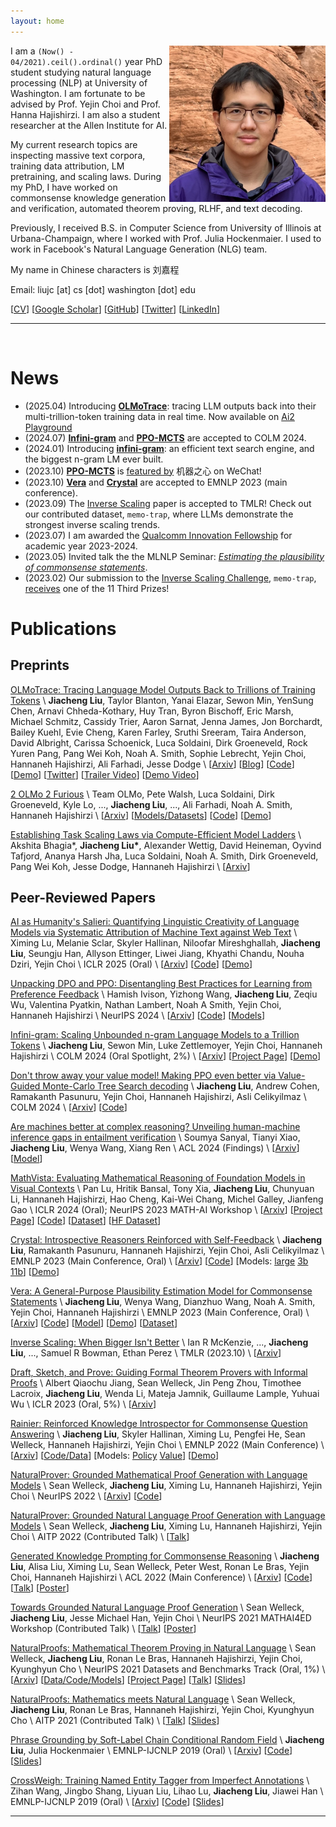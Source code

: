```yaml
---
layout: home
---
```


<img src='/assets/Profile.png' width=250 style="float: right;">

I am a `(Now() - 04/2021).ceil().ordinal()` year PhD student studying natural language processing (NLP) at University of Washington.
I am fortunate to be advised by Prof. Yejin Choi and Prof. Hanna Hajishirzi.
I am also a student researcher at the Allen Institute for AI.

My current research topics are inspecting massive text corpora, training data attribution, LM pretraining, and scaling laws.
During my PhD, I have worked on commonsense knowledge generation and verification, automated theorem proving, RLHF, and text decoding.

Previously, I received B.S. in Computer Science from University of Illinois at Urbana-Champaign, where I worked with Prof. Julia Hockenmaier.
I used to work in Facebook's Natural Language Generation (NLG) team.

My name in Chinese characters is 刘嘉程

Email: liujc [at] cs [dot] washington [dot] edu

[[CV](/assets/cv/cv.pdf)]
[[Google Scholar](https://scholar.google.com/citations?user=GJfoBZAAAAAJ)]
[[GitHub](https://github.com/liujch1998)]
[[Twitter](https://twitter.com/liujc1998)]
[[LinkedIn](https://www.linkedin.com/in/liujch1998/)]

<!--
Research and other blogs: this website and 
[[Zhihu](https://www.zhihu.com/people/liujch1998)]

Private pilot and other personal life VLOGs:
[[Bilibili](https://space.bilibili.com/326361080)]
[[YouTube](https://www.youtube.com/channel/UCG06GwB1IK0bXXrTcRe5Elw)]

Personal:
[[Facebook](https://www.facebook.com/liujch1998/)]
-->

---

<br/>

# News

* (2025.04) Introducing [**OLMoTrace**](https://arxiv.org/pdf/2504.07096): tracing LLM outputs back into their multi-trillion-token training data in real time. Now available on [Ai2 Playground](https://playground.allenai.org)
* (2024.07) [**Infini-gram**](https://arxiv.org/pdf/2401.17377.pdf) and [**PPO-MCTS**](https://arxiv.org/pdf/2309.15028.pdf) are accepted to COLM 2024.
* (2024.01) Introducing [**infini-gram**](https://arxiv.org/pdf/2401.17377.pdf): an efficient text search engine, and the biggest n-gram LM ever built.
* (2023.10) [**PPO-MCTS**](https://arxiv.org/pdf/2309.15028.pdf) is [featured by](https://mp.weixin.qq.com/s/Zat0cOa5C8S8O5qEEbLcrg) 机器之心 on WeChat!
* (2023.10) [**Vera**](https://arxiv.org/pdf/2305.03695.pdf) and [**Crystal**](https://arxiv.org/pdf/2310.04921.pdf) are accepted to EMNLP 2023 (main conference).
* (2023.09) The [Inverse Scaling](https://arxiv.org/pdf/2306.09479.pdf) paper is accepted to TMLR! Check out our contributed dataset, `memo-trap`, where LLMs demonstrate the strongest inverse scaling trends.
* (2023.07) I am awarded the [Qualcomm Innovation Fellowship](https://www.qualcomm.com/research/university-relations/innovation-fellowship/2023-north-america) for academic year 2023-2024.
* (2023.05) Invited talk the the MLNLP Seminar: [*Estimating the plausibility of commonsense statements*](https://mp.weixin.qq.com/s/yEqKWY8ksX_3NwZ15QXQYw).
* (2023.02) Our submission to the [Inverse Scaling Challenge](https://github.com/inverse-scaling/prize), `memo-trap`, [receives](https://irmckenzie.co.uk/round2) one of the 11 Third Prizes!

# Publications

## Preprints
[OLMoTrace: Tracing Language Model Outputs Back to Trillions of Training Tokens](https://arxiv.org/pdf/2504.07096) \\
**Jiacheng Liu**, Taylor Blanton, Yanai Elazar, Sewon Min, YenSung Chen, Arnavi Chheda-Kothary, Huy Tran, Byron Bischoff, Eric Marsh, Michael Schmitz, Cassidy Trier, Aaron Sarnat, Jenna James, Jon Borchardt, Bailey Kuehl, Evie Cheng, Karen Farley, Sruthi Sreeram, Taira Anderson, David Albright, Carissa Schoenick, Luca Soldaini, Dirk Groeneveld, Rock Yuren Pang, Pang Wei Koh, Noah A. Smith, Sophie Lebrecht, Yejin Choi, Hannaneh Hajishirzi, Ali Farhadi, Jesse Dodge \\
[[Arxiv](https://arxiv.org/pdf/2504.07096)]
[[Blog](https://allenai.org/blog/olmotrace)]
[[Code](https://github.com/allenai/infinigram-api)]
[[Demo](https://playground.allenai.org)]
[[Twitter](https://x.com/liujc1998/status/1909963236864299068)]
[[Trailer Video](https://www.youtube.com/watch?v=A71RSAxjVqc)]
[[Demo Video](https://www.youtube.com/watch?v=wyLRWza_v9M)]

[2 OLMo 2 Furious](https://arxiv.org/pdf/2501.00656) \\
Team OLMo, Pete Walsh, Luca Soldaini, Dirk Groeneveld, Kyle Lo, ..., **Jiacheng Liu**, ..., Ali Farhadi, Noah A. Smith, Hannaneh Hajishirzi \\
[[Arxiv](https://arxiv.org/pdf/2501.00656)]
[[Models/Datasets](https://huggingface.co/collections/allenai/olmo-2-674117b93ab84e98afc72edc)]
[[Code](https://github.com/allenai/OLMo)]
[[Demo](https://playground.allenai.org)]

[Establishing Task Scaling Laws via Compute-Efficient Model Ladders](https://arxiv.org/pdf/2412.04403) \\
Akshita Bhagia*, **Jiacheng Liu\***, Alexander Wettig, David Heineman, Oyvind Tafjord, Ananya Harsh Jha, Luca Soldaini, Noah A. Smith, Dirk Groeneveld, Pang Wei Koh, Jesse Dodge, Hannaneh Hajishirzi \\
[[Arxiv](https://arxiv.org/pdf/2412.04403)]

## Peer-Reviewed Papers

[AI as Humanity's Salieri: Quantifying Linguistic Creativity of Language Models via Systematic Attribution of Machine Text against Web Text](https://arxiv.org/pdf/2410.04265) \\
Ximing Lu, Melanie Sclar, Skyler Hallinan, Niloofar Mireshghallah, **Jiacheng Liu**, Seungju Han, Allyson Ettinger, Liwei Jiang, Khyathi Chandu, Nouha Dziri, Yejin Choi \\
ICLR 2025 (Oral) \\
[[Arxiv](https://arxiv.org/pdf/2410.04265)]
[[Code](https://github.com/GXimingLu/creativity_index)]
[[Demo](https://huggingface.co/spaces/liujch1998/creativity)]

[Unpacking DPO and PPO: Disentangling Best Practices for Learning from Preference Feedback](https://arxiv.org/pdf/2406.09279) \\
Hamish Ivison, Yizhong Wang, **Jiacheng Liu**, Zeqiu Wu, Valentina Pyatkin, Nathan Lambert, Noah A Smith, Yejin Choi, Hannaneh Hajishirzi \\
NeurIPS 2024 \\
[[Arxiv](https://arxiv.org/pdf/2406.09279)]
[[Code](https://github.com/hamishivi/EasyLM)]
[[Models](https://huggingface.co/collections/allenai/tulu-v25-suite-66676520fd578080e126f618)]

[Infini-gram: Scaling Unbounded n-gram Language Models to a Trillion Tokens](https://openreview.net/pdf?id=u2vAyMeLMm) \\
**Jiacheng Liu**, Sewon Min, Luke Zettlemoyer, Yejin Choi, Hannaneh Hajishirzi \\
COLM 2024 (Oral Spotlight, 2%) \\
[[Arxiv](https://arxiv.org/pdf/2401.17377.pdf)]
[[Project Page](https://infini-gram.io/)]
[[Demo](https://hf.co/spaces/liujch1998/infini-gram)]

[Don't throw away your value model! Making PPO even better via Value-Guided Monte-Carlo Tree Search decoding](https://openreview.net/pdf?id=kh9Zt2Ldmn) \\
**Jiacheng Liu**, Andrew Cohen, Ramakanth Pasunuru, Yejin Choi, Hannaneh Hajishirzi, Asli Celikyilmaz \\
COLM 2024 \\
[[Arxiv](https://arxiv.org/pdf/2309.15028.pdf)]
[[Code](https://github.com/liujch1998/ppo-mcts)]

[Are machines better at complex reasoning? Unveiling human-machine inference gaps in entailment verification](https://aclanthology.org/2024.findings-acl.618.pdf) \\
Soumya Sanyal, Tianyi Xiao, **Jiacheng Liu**, Wenya Wang, Xiang Ren \\
ACL 2024 (Findings) \\
[[Arxiv](https://arxiv.org/pdf/2402.03686)]
[[Model](https://huggingface.co/soumyasanyal/nli-entailment-verifier-xxl)]

[MathVista: Evaluating Mathematical Reasoning of Foundation Models in Visual Contexts](https://openreview.net/pdf?id=KUNzEQMWU7) \\
Pan Lu, Hritik Bansal, Tony Xia, **Jiacheng Liu**, Chunyuan Li, Hannaneh Hajishirzi, Hao Cheng, Kai-Wei Chang, Michel Galley, Jianfeng Gao \\
ICLR 2024 (Oral); NeurIPS 2023 MATH-AI Workshop \\
[[Arxiv](https://arxiv.org/pdf/2310.02255.pdf)]
[[Project Page](https://mathvista.github.io)]
[[Code](https://github.com/lupantech/MathVista)]
[[Dataset](https://drive.google.com/file/d/1jX_nKaoDALEttiN1IR0dr89qLVt8yBkO/view)]
[[HF Dataset](https://huggingface.co/datasets/AI4Math/MathVista)]

[Crystal: Introspective Reasoners Reinforced with Self-Feedback](https://aclanthology.org/2023.emnlp-main.708.pdf) \\
**Jiacheng Liu**, Ramakanth Pasunuru, Hannaneh Hajishirzi, Yejin Choi, Asli Celikyilmaz \\
EMNLP 2023 (Main Conference, Oral) \\
[[Arxiv](https://arxiv.org/pdf/2310.04921.pdf)]
[[Code](https://github.com/liujch1998/crystal)]
[Models: [large](https://huggingface.co/liujch1998/crystal-large) [3b](https://huggingface.co/liujch1998/crystal-3b) [11b](https://huggingface.co/liujch1998/crystal-11b)]
[[Demo](https://huggingface.co/spaces/liujch1998/crystal)]

[Vera: A General-Purpose Plausibility Estimation Model for Commonsense Statements](https://aclanthology.org/2023.emnlp-main.81.pdf) \\
**Jiacheng Liu**, Wenya Wang, Dianzhuo Wang, Noah A. Smith, Yejin Choi, Hannaneh Hajishirzi \\
EMNLP 2023 (Main Conference, Oral) \\
[[Arxiv](https://arxiv.org/pdf/2305.03695.pdf)]
[[Code](https://github.com/liujch1998/vera)]
[[Model](https://huggingface.co/liujch1998/vera)]
[[Demo](https://huggingface.co/spaces/liujch1998/vera)]
[[Dataset](https://huggingface.co/datasets/liujch1998/vera_contrib)]

[Inverse Scaling: When Bigger Isn't Better](https://openreview.net/pdf?id=DwgRm72GQF) \\
Ian R McKenzie, ..., **Jiacheng Liu**, ..., Samuel R Bowman, Ethan Perez \\
TMLR (2023.10) \\
[[Arxiv](https://arxiv.org/pdf/2306.09479.pdf)]

[Draft, Sketch, and Prove: Guiding Formal Theorem Provers with Informal Proofs](https://openreview.net/pdf?id=SMa9EAovKMC) \\
Albert Qiaochu Jiang, Sean Welleck, Jin Peng Zhou, Timothee Lacroix, **Jiacheng Liu**, Wenda Li, Mateja Jamnik, Guillaume Lample, Yuhuai Wu \\
ICLR 2023 (Oral, 5%) \\
[[Arxiv](https://arxiv.org/pdf/2210.12283.pdf)]

[Rainier: Reinforced Knowledge Introspector for Commonsense Question Answering](https://aclanthology.org/2022.emnlp-main.611.pdf) \\
**Jiacheng Liu**, Skyler Hallinan, Ximing Lu, Pengfei He, Sean Welleck, Hannaneh Hajishirzi, Yejin Choi \\
EMNLP 2022 (Main Conference) \\
[[Arxiv](https://arxiv.org/pdf/2210.03078.pdf)]
[[Code/Data](https://github.com/liujch1998/rainier)]
[Models: [Policy](https://huggingface.co/liujch1998/rainier-large) [Value](https://huggingface.co/liujch1998/rainier-large-value)]
[[Demo](https://huggingface.co/spaces/liujch1998/rainier)]
<!-- [[Demo](http://qa.cs.washington.edu:14411/)] -->

[NaturalProver: Grounded Mathematical Proof Generation with Language Models](https://papers.nips.cc/paper_files/paper/2022/file/1fc548a8243ad06616eee731e0572927-Paper-Conference.pdf) \\
Sean Welleck, **Jiacheng Liu**, Ximing Lu, Hannaneh Hajishirzi, Yejin Choi \\
NeurIPS 2022 \\
[[Arxiv](https://arxiv.org/pdf/2205.12910.pdf)]
[[Code](https://github.com/wellecks/naturalprover)]

[NaturalProver: Grounded Natural Language Proof Generation with Language Models](http://aitp-conference.org/2022/abstract/AITP_2022_paper_12.pdf) \\
Sean Welleck, **Jiacheng Liu**, Ximing Lu, Hannaneh Hajishirzi, Yejin Choi \\
AITP 2022 (Contributed Talk) \\
[[Talk](http://grid01.ciirc.cvut.cz/~mptp/zoomaitp/2022-09-07/video1696925438.mp4)]

[Generated Knowledge Prompting for Commonsense Reasoning](https://aclanthology.org/2022.acl-long.225.pdf) \\
**Jiacheng Liu**, Alisa Liu, Ximing Lu, Sean Welleck, Peter West, Ronan Le Bras, Yejin Choi, Hannaneh Hajishirzi \\
ACL 2022 (Main Conference) \\
[[Arxiv](https://arxiv.org/pdf/2110.08387.pdf)]
[[Code](https://github.com/liujch1998/GKP)]
[[Talk](https://underline.io/events/284/sessions/10764/lecture/50402-long-generated-knowledge-prompting-for-commonsense-reasoning)]
[[Poster](https://underline.io/events/284/sessions/10764/lecture/50402-long-generated-knowledge-prompting-for-commonsense-reasoning)]

[Towards Grounded Natural Language Proof Generation](https://mathai4ed.github.io/papers/papers/paper_10.pdf) \\
Sean Welleck, **Jiacheng Liu**, Jesse Michael Han, Yejin Choi \\
NeurIPS 2021 MATHAI4ED Workshop (Contributed Talk) \\
[[Talk](https://neurips.cc/virtual/2021/workshop/21828)]
[[Poster](https://mathai4ed.github.io/papers/posters/poster_10.png)]

[NaturalProofs: Mathematical Theorem Proving in Natural Language](https://datasets-benchmarks-proceedings.neurips.cc/paper/2021/file/d9d4f495e875a2e075a1a4a6e1b9770f-Paper-round1.pdf) \\
Sean Welleck, **Jiacheng Liu**, Ronan Le Bras, Hannaneh Hajishirzi, Yejin Choi, Kyunghyun Cho \\
NeurIPS 2021 Datasets and Benchmarks Track (Oral, 1%) \\
[[Arxiv](https://arxiv.org/pdf/2104.01112.pdf)]
[[Data/Code/Models](https://github.com/wellecks/naturalproofs)]
[[Project Page](https://wellecks.github.io/naturalproofs/)]
[[Talk](https://nips.cc/Conferences/2021/ScheduleMultitrack?event=38450)]
[[Slides](https://drive.google.com/file/d/1ZqN_ClsP6Y1_aFVsW_61pcvgcpJ3E4m9/view)]

[NaturalProofs: Mathematics meets Natural Language](http://aitp-conference.org/2021/abstract/paper_4.pdf) \\
Sean Welleck, **Jiacheng Liu**, Ronan Le Bras, Hannaneh Hajishirzi, Yejin Choi, Kyunghyun Cho \\
AITP 2021 (Contributed Talk) \\
[[Talk](http://grid01.ciirc.cvut.cz/~mptp/zoomaitp/2021-09-07a/zoom_1.mp4)]
[[Slides](http://aitp-conference.org/2021/slides/SW.pdf)]

[Phrase Grounding by Soft-Label Chain Conditional Random Field](https://www.aclweb.org/anthology/D19-1515.pdf) \\
**Jiacheng Liu**, Julia Hockenmaier \\
EMNLP-IJCNLP 2019 (Oral) \\
[[Arxiv](https://arxiv.org/pdf/1909.00301.pdf)]
[[Code](https://github.com/liujch1998/SoftLabelCCRF)]
[[Slides](https://drive.google.com/file/d/13KSDMj_CdcmwoiNO-gccDG7OHse5ldtw/view?usp=sharing)]

[CrossWeigh: Training Named Entity Tagger from Imperfect Annotations](https://www.aclweb.org/anthology/D19-1519.pdf) \\
Zihan Wang, Jingbo Shang, Liyuan Liu, Lihao Lu, **Jiacheng Liu**, Jiawei Han \\
EMNLP-IJCNLP 2019 (Oral) \\
[[Arxiv](https://arxiv.org/pdf/1909.01441.pdf)]
[[Code](https://github.com/ZihanWangKi/CrossWeigh)]
[[Slides](https://drive.google.com/file/d/1Q_fhl9ksucJPe2UCcdh47saXjPBgK48H/view?usp=sharing)]

---

<br/>
